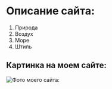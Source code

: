 # Описание сайта:

1. Природа
2. Воздух
3. Море
4. Штиль

## Картинка на моем сайте:


![Фото моего сайта:](https://picsum.photos/800/600)